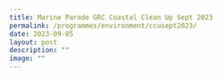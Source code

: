 ```yaml
---
title: Marine Parade GRC Coastal Clean Up Sept 2023
permalink: /programmes/environment/ccusept2023/
date: 2023-09-05
layout: post
description: ""
image: ""
---
```

